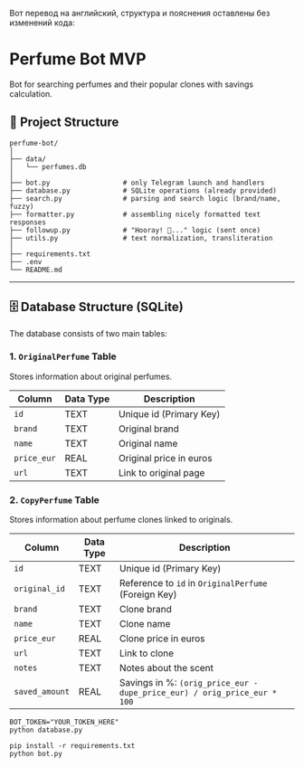 Вот перевод на английский, структура и пояснения оставлены без изменений кода:

# Perfume Bot MVP

Bot for searching perfumes and their popular clones with savings calculation.

## 📂 Project Structure

```
perfume-bot/
│
├── data/
│   └── perfumes.db
│
├── bot.py                  # only Telegram launch and handlers
├── database.py             # SQLite operations (already provided)
├── search.py               # parsing and search logic (brand/name, fuzzy)
├── formatter.py            # assembling nicely formatted text responses
├── followup.py             # "Hooray! 🎉..." logic (sent once)
├── utils.py                # text normalization, transliteration
│
├── requirements.txt
├── .env
└── README.md
```

---

## 🗄️ Database Structure (SQLite)

The database consists of two main tables:

### 1. `OriginalPerfume` Table

Stores information about original perfumes.

| Column      | Data Type | Description             |
| ----------- | --------- | ----------------------- |
| `id`        | TEXT      | Unique id (Primary Key) |
| `brand`     | TEXT      | Original brand          |
| `name`      | TEXT      | Original name           |
| `price_eur` | REAL      | Original price in euros |
| `url`       | TEXT      | Link to original page   |

### 2. `CopyPerfume` Table

Stores information about perfume clones linked to originals.

| Column         | Data Type | Description 
| -------------- | --------- | ----
| `id`           | TEXT      | Unique id (Primary Key)   
| `original_id`  | TEXT      | Reference to `id` in `OriginalPerfume` (Foreign Key)  
| `brand`        | TEXT      | Clone brand 
| `name`         | TEXT      | Clone name                
| `price_eur`    | REAL      | Clone price in euros 
| `url`          | TEXT      | Link to clone 
| `notes`        | TEXT      | Notes about the scent 
| `saved_amount` | REAL      | Savings in %: `(orig_price_eur - dupe_price_eur) / orig_price_eur * 100` |

```
BOT_TOKEN="YOUR_TOKEN_HERE"
python database.py

pip install -r requirements.txt
python bot.py
```
